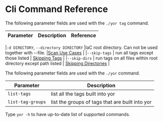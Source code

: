 
# Cli Command Reference


The following parameter fields are used with the `./yor tag` command.

|Parameter  |  Description | Reference  |
|---|---|---|

|`-d DIRECTORY`, `--directory DIRECTORY` |IaC root directory. Can not be used together with --file. |[Scan Use Cases](doc:scan-use-cases#section-scan---repo-branch-folder-or-file)   |
|`--skip-tags` | run all tags except those listed | [Skipping Tags](https://github.com/bridgecrewio/yor/blob/yor-docs/docs/2.Using%20Yor/applyTag.md#skipping-tags) |
|`--skip-dirs` | run tags on all files within root directory except path listed | [Skipping Directories](https://github.com/bridgecrewio/yor/blob/yor-docs/docs/2.Using%20Yor/applyTag.md#skipping-directories)  |


The following parameter fields are used with the `./yor` command.

|Parameter  |  Description |
|---|---|
|`list-tags` |  list all the tags built into yor |
|`list-tag-groups` | list the groups of tags that are built into yor |

Type `yor -h` to have up-to-date list of supported commands.


